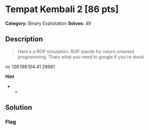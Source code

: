 # Tempat Kembali 2 [86 pts]

**Category:** Binary Exploitation
**Solves:** 49

## Description
>Here's a ROP simulation. ROP stands for return oriented programming. Thats what you need to google if you're stuck

nc 128.199.104.41 29661

**Hint**
* -

## Solution

### Flag

